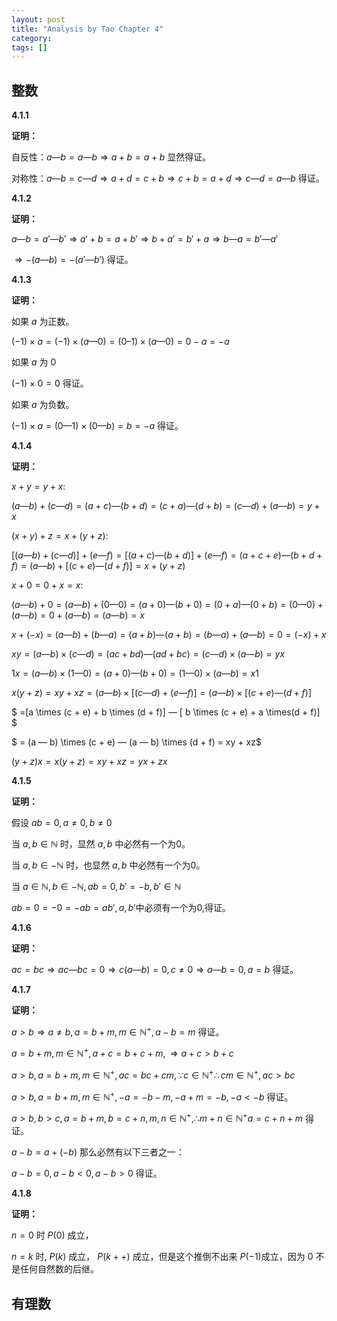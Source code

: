 ```yaml
---
layout: post
title: "Analysis by Tao Chapter 4"
category: 
tags: []
---
```


<head>
    <script src="https://cdn.mathjax.org/mathjax/latest/MathJax.js?config=TeX-AMS-MML_HTMLorMML" type="text/javascript"></script>
    <script type="text/x-mathjax-config">
        MathJax.Hub.Config({
            tex2jax: {
            skipTags: ['script', 'noscript', 'style', 'textarea', 'pre'],
            inlineMath: [['$','$']]
            }
        });
    </script>
</head>

## 整数

**4.1.1**

**证明：**

自反性：$a — b = a —b \Rightarrow a + b = a + b$ 显然得证。

对称性：$a —b = c —d \Rightarrow a + d = c + b \Rightarrow c + b = a + d \Rightarrow c —d = a — b$ 得证。



**4.1.2**

**证明：**

$a — b = a' —b' \Rightarrow a' + b = a + b' \Rightarrow b + a' = b' + a \Rightarrow b —a = b' — a'$

$\Rightarrow -(a—b) = - (a' — b')$ 得证。



**4.1.3**

**证明：**

如果 $a$ 为正数。

$(-1) \times a = (-1) \times (a — 0) = (0–1) \times (a — 0) = 0 - a = -a$

如果 $a$ 为 $0$

$(-1) \times 0 = 0$  得证。

如果 $a$ 为负数。

$(-1) \times a = (0 — 1) \times (0 — b) = b = -a$ 得证。



**4.1.4**

**证明：**

$x + y = y + x$:

$(a — b) + (c — d) = (a + c) — (b + d) = (c + a) — (d + b) = (c — d) + (a — b) = y + x$

$(x + y) + z = x + (y + z)$:

$[(a — b) + (c —d)] + (e—f)= [(a +c) — (b + d)] + (e — f) = (a + c + e) — (b + d + f) = (a — b) + [(c + e) — (d + f)] = x + (y + z)$

$x + 0 = 0 + x = x$:

$(a — b) + 0 = (a — b) + (0 — 0) = (a + 0) — (b + 0) = ( 0 + a) — (0 + b) = (0 — 0) + (a — b) = 0 + (a — b) = (a — b) = x$

$x + (-x) = (a — b) + (b — a) = (a + b) — (a + b) = (b — a) + (a — b) = 0 = (-x) + x$

$xy = (a — b)\times (c —d) = (ac + bd) — (ad + bc) = (c — d) \times (a — b) = yx$

$1x = (a — b) \times (1 — 0) = (a + 0) — (b + 0) = (1 — 0) \times (a  — b) = x1$ 

$x(y + z) = xy + xz = (a —b)\times [(c — d) + (e — f)] = (a — b) \times [(c + e) — (d + f)]$

$ =[a \times (c + e) + b \times (d + f)] — [ b \times (c + e) + a \times(d + f)] $

$ = (a — b) \times (c + e) — (a — b) \times (d + f) = xy + xz$

$(y + z) x = x(y + z) = xy + xz = yx + zx$



**4.1.5**

**证明：**

假设 $ab = 0, a \neq 0, b \neq 0$

当 $a , b \in \mathbb{N}$ 时，显然 $a, b$ 中必然有一个为0。

当 $a, b \in \mathbb{-N}$ 时，也显然 $a, b$ 中必然有一个为0。

当 $a \in \mathbb{N}, b \in \mathbb{-N}, ab = 0, b' = -b, b' \in \mathbb{N}$

$ab = 0 = -0 = - ab = ab', a, b'$中必须有一个为0,得证。



**4.1.6**

**证明：**

$ac = bc \Rightarrow  ac — bc = 0 \Rightarrow c(a —  b) = 0, c \neq 0 \Rightarrow a — b = 0, a = b$ 得证。



**4.1.7**

**证明：**

$a > b \Rightarrow a \neq b, a = b + m, m \in \mathbb{N^+}, a - b = m$ 得证。

$a = b + m, m \in \mathbb{N^+}, a + c = b + c + m, \Rightarrow a + c > b+ c$

$a > b, a = b + m, m \in \mathbb{N^+}, ac = bc + cm, \because c \in \mathbb{N^+} \therefore cm \in \mathbb{N^+}, ac > bc$ 

$a > b, a = b + m, m \in \mathbb{N^+}, - a = - b - m,  -a + m = -b, -a < -b$ 得证。

$a > b, b > c, a = b + m, b = c + n, m, n \in \mathbb{N^+}, \therefore m + n \in \mathbb{N^+} a = c + n+m$ 得证。

$a - b = a + (-b)$ 那么必然有以下三者之一：

$a - b = 0, a - b < 0, a - b > 0$ 得证。



**4.1.8**

**证明：**

$n = 0$ 时 $P(0)$ 成立，

 $n = k$ 时,  $P(k)$ 成立， $P(k++)$ 成立，但是这个推倒不出来 $P(-1)$成立，因为 $0$ 不是任何自然数的后继。



## 有理数



 



